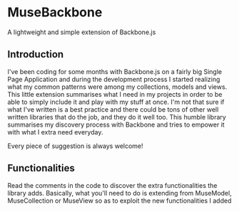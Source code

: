 MuseBackbone
============

A lightweight and simple extension of Backbone.js

Introduction
------------
I've been coding for some months with Backbone.js on a fairly big Single Page Application and during the development process I started realizing what my common patterns were among my collections, models and views. 
This little extension summarises what I need in my projects in order to be able to simply include it and play with my stuff at once. 
I'm not that sure if what I've written is a best practice and there could be tons of other well written libraries that do the job, and they do it well too.
This humble library summarises my discovery process with Backbone and tries to empower it with what I extra need everyday.

Every piece of suggestion is always welcome!

Functionalities
---------------
Read the comments in the code to discover the extra functionalities the library adds.
Basically, what you'll need to do is extending from MuseModel, MuseCollection or MuseView so as to exploit the new functionalities I added